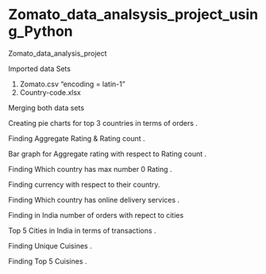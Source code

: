 # Zomato_data_analsysis_project_using_Python
Zomato_data_analysis_project

Imported data Sets 
1.	Zomato.csv “encoding = latin-1”
2.	Country-code.xlsx

Merging both data sets 

Creating pie charts for top 3 countries in terms of orders .

Finding Aggregate Rating & Rating count .

Bar graph for Aggregate rating with respect to Rating count .

Finding Which country has max number 0 Rating .

Finding currency with respect to their country.

Finding Which country has online delivery services .

Finding in India number of orders with repect to cities

Top 5 Cities in India in terms of transactions .

Finding Unique Cuisines  .

Finding Top 5 Cuisines .
